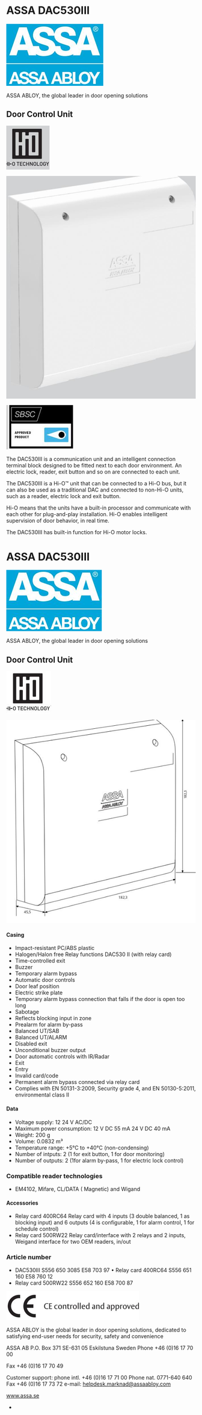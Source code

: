 # ASSA DAC530III

![](_page_0_Picture_1.jpeg)

ASSA ABLOY, the global leader in door opening solutions

## Door Control Unit

![](_page_0_Picture_4.jpeg)

![](_page_0_Picture_5.jpeg)

![](_page_0_Picture_6.jpeg)

The DAC530III is a communication unit and an intelligent connection terminal block designed to be fitted next to each door environment. An electric lock, reader, exit button and so on are connected to each unit.

The DAC530III is a Hi-O™ unit that can be connected to a Hi-O bus, but it can also be used as a traditional DAC and connected to non-Hi-O units, such as a reader, electric lock and exit button.

Hi-O means that the units have a built-in processor and communicate with each other for plug-and-play installation. Hi-O enables intelligent supervision of door behavior, in real time.

The DAC530III has built-in function for Hi-O motor locks.

# ASSA DAC530III

![](_page_1_Picture_1.jpeg)

ASSA ABLOY, the global leader in door opening solutions

## Door Control Unit

![](_page_1_Picture_4.jpeg)

![](_page_1_Picture_5.jpeg)

#### **Casing**

- Impact-resistant PC/ABS plastic
- Halogen/Halon free Relay functions DAC530 II (with relay card)
- Time-controlled exit
- Buzzer
- Temporary alarm bypass
- Automatic door controls
- Door leaf position
- Electric strike plate
- Temporary alarm bypass connection that falls if the door is open too long
- Sabotage
- Reflects blocking input in zone
- Prealarm for alarm by-pass
- Balanced UT/SAB
- Balanced UT/ALARM
- Disabled exit
- Unconditional buzzer output
- Door automatic controls with IR/Radar
- Exit
- Entry
- Invalid card/code
- Permanent alarm bypass connected via relay card
- Complies with EN 50131-3:2009, Security grade 4, and EN 50130-5:2011, environmental class II

#### **Data**

- Voltage supply: 12 24 V AC/DC
- Maximum power consumption: 12 V DC 55 mA 24 V DC 40 mA
- Weight: 200 g
- Volume: 0.0832 m³
- Temperature range: +5°C to +40°C (non-condensing)
- Number of intputs: 2 (1 for exit button, 1 for door monitoring)
- Number of outputs: 2 (1for alarm by-pass, 1 for electric lock control)

### **Compatible reader technologies**

- EM4102, Mifare, CL/DATA ( Magnetic) and Wigand
#### **Accessories**

- Relay card 400RC64 Relay card with 4 inputs (3 double balanced, 1 as blocking input) and 6 outputs (4 is configurable, 1 for alarm control, 1 for schedule control)
- Relay card 500RW22 Relay card/interface with 2 relays and 2 inputs, Weigand interface for two OEM readers, in/out

### **Article number**

- DAC530III S556 650 3085 E58 703 97 • Relay card 400RC64 S556 651 160 E58 760 12
- Relay card 500RW22 S556 652 160 E58 700 87

![](_page_1_Picture_45.jpeg)

ASSA ABLOY is the global leader in door opening solutions, dedicated to satisfying end-user needs for security, safety and convenience

ASSA AB P.O. Box 371 SE-631 05 Eskilstuna Sweden Phone +46 (0)16 17 70 00

Fax +46 (0)16 17 70 49

Customer support: phone intl. +46 (0)16 17 71 00 Phone nat. 0771-640 640 Fax +46 (0)16 17 73 72 e-mail: helpdesk.marknad@assaabloy.com

www.assa.se

-